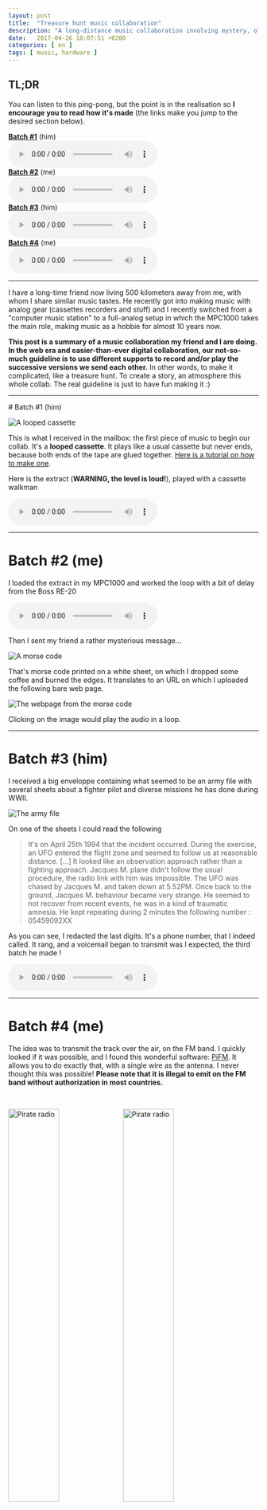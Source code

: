 ```yaml
---
layout: post
title:  "Treasure hunt music collaboration"
description: "A long-distance music collaboration involving mystery, old tapes, pirate radio and calls to an unknown phone number."
date:   2017-04-26 18:07:51 +0200
categories: [ en ]
tags: [ music, hardware ]
---
```


## **TL;DR**

You can listen to this ping-pong, but the point is in the realisation so **I encourage you to read how it's made** (the links make you jump to the desired section below).

[**Batch #1**](#batch1) (him)
<br><audio src="/assets/audio/batch1.mp3" controls=""></audio><br>
[**Batch #2**](#batch2) (me)
<br><audio src="/assets/audio/batch2.mp3" controls=""></audio><br>
[**Batch #3**](#batch3) (him)
<br><audio src="/assets/audio/batch3.mp3" controls=""></audio><br>
[**Batch #4**](#batch4) (me)
<br><audio src="/assets/audio/batch4.mp3" controls=""></audio><br>

---

I have a long-time friend now living 500 kilometers away from me, with whom I share similar music tastes. He recently got into making music with analog gear (cassettes recorders and stuff) and I recently switched from a "computer music station" to a full-analog setup in which the MPC1000 takes the main role, making music as a hobbie for almost 10 years now.

**This post is a summary of a music collaboration my friend and I are doing. In the web era and easier-than-ever digital collaboration, our not-so-much guideline is to use different supports to record and/or play the successive versions we send each other.** In other words, to make it complicated, like a treasure hunt. To create a story, an atmosphere this whole collab. The real guideline is just to have fun making it :)

<!--more-->

---
<a name="batch1" id="batch1">
# Batch #1 (him)

![A looped cassette](https://i.imgur.com/heyKiqa.jpg?2)

This is what I received in the mailbox: the first piece of music to begin our collab. It's a **looped cassette**. It plays like a usual cassette but never ends, because both ends of the tape are glued together. [Here is a tutorial on how to make one](http://www.instructables.com/id/Audio-Cassette-Loop).

Here is the extract (**WARNING, the level is loud!**), played with a cassette walkman

<audio src="/assets/audio/batch1.mp3" controls=""></audio>

---
<a name="batch2" id="batch2"></a>
# Batch #2 (me)

I loaded the extract in my MPC1000 and worked the loop with a bit of delay from the Boss RE-20

<audio src="/assets/audio/batch2.mp3" controls=""></audio>

Then I sent my friend a rather mysterious message...

![A morse code](https://i.imgur.com/FntB669.jpg?1)

That's morse code printed on a white sheet, on which I dropped some coffee and burned the edges. It translates to an URL on which I uploaded the following bare web page.

![The webpage from the morse code](https://i.imgur.com/1Fkok28.png?1)

Clicking on the image would play the audio in a loop.

---
<a name="batch3" id="batch3"></a>
# Batch #3 (him)

I received a big enveloppe containing what seemed to be an army file with several sheets about a fighter pilot and diverse missions he has done during WWII.

![The army file](https://i.imgur.com/EOCkC0Z.jpg?1)

On one of the sheets I could read the following

> It's on April 25th 1994 that the incident occurred. During the exercise, an UFO entered the flight zone and seemed to follow us at reasonable distance. [...] It looked like an observation approach rather than a fighting approach. Jacques M. plane didn't follow the usual procedure, the radio link with him was impossible. The UFO was chased by Jacques M. and taken down at 5.52PM. Once back to the ground, Jacques M. behaviour became very strange. He seemed to not recover from recent events, he was in a kind of traumatic amnesia. He kept repeating during 2 minutes the following number : 05459092XX

As you can see, I redacted the last digits. It's a phone number, that I indeed called. It rang, and a voicemail began to transmit was I expected, the third batch he made !

<audio src="/assets/audio/batch3.mp3" controls=""></audio>

---
<a name="batch4" id="batch4"></a>
# Batch #4 (me)

The idea was to transmit the track over the air, on the FM band. I quickly looked if it was possible, and I found this wonderful software: [PiFM](https://github.com/rm-hull/pifm). It allows you to do exactly that, with a single wire as the antenna. I never thought this was possible! **Please note that it is illegal to emit on the FM band without authorization in most countries.**

<br>

<a href="https://imgur.com/a/xPHcy" title="Some other pictures of the pirate radio"><img src="https://i.imgur.com/g1HGtd2.jpg?2" alt="Pirate radio" style="width: 45%;"></a> <a href="https://imgur.com/a/xPHcy" title="Some other pictures of the pirate radio"><img src="https://i.imgur.com/f0JVrJn.jpg" alt="Pirate radio" style="width: 45%;"></a>

The challenge for my friend was first to figure out this little black box was a radio, then to find the frequency it emitted on.
I spent a lot of time on this, mostly for building the battery circuit with the [LiPoPi tutorial](https://github.com/NeonHorizon/lipopi/blob/master/README.power_up_power_down.md) and building the **cardboard** case: it's 3mm thick black cardboard (foam-coardboard as translated from french, not regular cardboard) with Meccano pieces to both harden it and give it this badass look-and-feel. Two LEDs for indicating the power and broadcasting status, a switch, et voilà!

<br>
<iframe width="640" height="360" src="https://www.youtube-nocookie.com/embed/adMJqoLPGqg?rel=0" frameborder="0" allowfullscreen=""></iframe>
<br>

Finally, here is my version of the collab the radio was transmitting

<audio src="/assets/audio/batch4.mp3" controls=""></audio>

---

<iframe width="640" height="360" src="https://www.youtube-nocookie.com/embed/aWm2K3FGO4E" frameborder="0" allowfullscreen=""></iframe>
<span class="caption">The radio played by my friend</span>

---

# Exhibition

We had the chance to present our work (up to the fourth batch) to the [Instr/humains](https://www.facebook.com/events/763474350490080) exhibition in Paris, hosted by the art collective [La Main](https://www.lamaincollectif.fr/). Thanks to them!

<img src="https://i.imgur.com/6qIiFPV.jpg?1" alt="Exhibition display">

---

I will keep this thread updated with the further batches. See you soon!